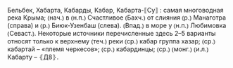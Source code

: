 ---
---

Бельбек, Хабарта, Кабарды, Кабар, Кабарта-⟦Су⟧
: самая многоводная река Крыма; ⦅нач.⦆ в ⦅н.п.⦆ Счастливое ⦅Бахч.⦆ от слияния ⦅р.⦆ Манаготра (справа) и ⦅р.⦆ Биюк-Узенбаш (слева). ⦅Впад.⦆ в море у ⦅н.п.⦆ Любимовка ⦅Севаст.⦆. Некоторые источники перечисленные здесь 2–5 варианты относят только к верхнему ⦅теч.⦆ реки ⦅ср.⦆ кабар группа хазар; ⦅ср.⦆ кабартай – «племя черкесов»; ⦅ср.⦆ кабардинцы; ⦅ср.⦆ ⦅монг.⦆ ⦅и.л.⦆ Кабарту – ⦃Д8⦄.
